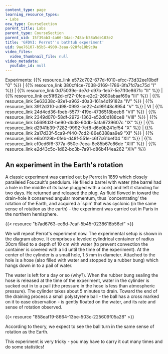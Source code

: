 ```yaml
---
content_type: page
learning_resource_types:
- Labs
ocw_type: CourseSection
parent_title: Labs
parent_type: CourseSection
parent_uid: 15f39ab3-4a66-34ac-748a-b58a5de103e2
title: 'GFDVI: Perrot''s bathtub experiment'
uid: 9ae76107-b5b5-4900-3eaa-928fe10b9c9a
video_files:
  video_thumbnail_file: null
video_metadata:
  youtube_id: null
---
```


Experiments: {{% resource_link e572c702-677d-f010-efcc-73d32ee10bdf "0" %}} | {{% resource_link 380cf4ce-7038-2169-1786-3fa7fd7ac75d "I" %}} | {{% resource_link 0d75039e-de7d-c97b-1eb7-5e7ff0e8671c "II" %}} | {{% resource_link ec51f62d-cf27-0fce-e2c2-2680abaaf69a "III" %}} | {{% resource_link 5e63338c-82e1-a962-d0a3-161a4d19182a "IV" %}} | {{% resource_link 3912d310-ad98-0993-ce22-4c99148c8954 "V" %}} | VI | {{% resource_link 24d4cd36-fbeb-5577-419c-4736518beeb6 "VII" %}} | {{% resource_link 2349d070-58df-2972-1363-e52d0d188ce8 "VIII" %}} | {{% resource_link b569fd3f-be90-dbd8-60db-5afa9739607c "IX" %}} | {{% resource_link d2941b39-7282-9992-7ef8-d6e0b241cf54 "X" %}} | {{% resource_link 2a17d33f-5ca9-f440-7cd2-86e6388aa9e9 "XI" %}} | {{% resource_link e6b0129b-0feb-d48f-551e-c6f7c61bef04 "XII" %}} | {{% resource_link cf0ed6f6-377a-650e-7cea-8e85b67c86de "XIII" %}} | {{% resource_link e2d43c5c-1d62-bc3b-7a91-d86b414ea262 "XIV" %}}

An experiment in the Earth's rotation
-------------------------------------

A classic experiment was carried out by Perrot in 1859 which closely paralleled Foucault's pendulum. He filled a barrel with water (the barrel had a hole in the middle of its base plugged with a cork) and left it standing for two days. He returned and released the plug. As fluid flowed in toward the drain-hole it conserved angular momentum, thus &grave;concentrating' the rotation of the Earth, and acquired a &grave;spin' that was cyclonic (in the same sense of rotation as the earth) - the experiment was carried out in Paris in the northern hemisphere.

{{< resource "b7ad6763-ec8d-7caf-5b45-0238618b56ef" >}}

We will repeat Perrot's experiment now. The experimental setup is shown in the diagram above. It comprises a leveled cylindrical container of radius 30cm filled to a depth of 10 cm with water (to prevent convection the container is covered with a lid until the time of the experiment). At the center of the cylinder is a small hole, 1.5 mm in diameter. Attached to the hole is a hose (also filled with water and stopped by a rubber bung) which hangs down in to a pail of water.

The water is left for a day or so (why?). When the rubber bung sealing the hose is released at the time of the experiment, water in the cylinder is sucked out in to a pail (the pressure in the hose is less than atmospheric pressure). The cylinder takes about 5 minutes to drain. Toward the end of the draining process a small polystyrene ball - the ball has a cross marked on it to ease observation - is gently floated on the water, and its rate and sense of rotation observed.

{{< resource "858eaf19-8664-13be-503c-225609f05a28" >}}

According to theory, we expect to see the ball turn in the same sense of rotation as the Earth.

This experiment is very tricky - you may have to carry it out many times and do some statistics!